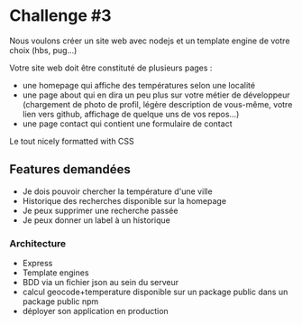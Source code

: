 # Challenge #3

Nous voulons créer un site web avec nodejs et un template engine de votre choix (hbs, pug...)

Votre site web doit être constituté de plusieurs pages :

- une homepage qui affiche des températures selon une localité
- une page about qui en dira un peu plus sur votre métier de développeur (chargement de photo de profil, légère description de vous-même, votre lien vers github, affichage de quelque uns de vos repos...)
- une page contact qui contient une formulaire de contact

Le tout nicely formatted with CSS

## Features demandées

- Je dois pouvoir chercher la température d'une ville
- Historique des recherches disponible sur la homepage
- Je peux supprimer une recherche passée
- Je peux donner un label à un historique

### Architecture

- Express
- Template engines
- BDD via un fichier json au sein du serveur
- calcul geocode+temperature disponible sur un package public dans un package public npm
- déployer son application en production
